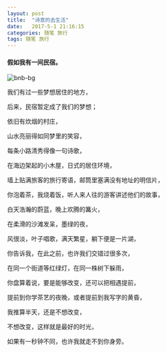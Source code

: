 ```yaml
---
layout: post
title:  "诗意的去生活"
date:   2017-5-1 21:16:15
categories: 随笔 旅行
tags: 随笔 旅行
---
```

#### 假如我有一间民宿。

![bnb-bg](http://i.imgur.com/EAgHz5x.jpg)


我们有过一些梦想居住的地方，

后来，民宿暂定成了我们的梦想；

依旧有炊烟的村庄，

山水亮丽得如同梦里的笑容，

每条小路清秀得像一句诗歌，

在海边架起的小木屋，日式的居住环境，

墙上贴满旅客的旅行寄语，邮筒里塞满没有地址的明信片，

你泡着茶，我烧着饭，听人来人往的游客讲述他们的故事，

白天浩瀚的蔚蓝，晚上欢腾的篝火，

在柔滑的沙滩发呆，墨绿的夜，

风很淡，叶子唱歌，满天繁星，躺下便是一片湖，

你告诉我，在此之前，也许我们交错过很多次，

在同一个街道等红绿灯，在同一株树下躲雨，

你盘算着说，要是能够改变，还可以把相遇提前，

提前到你学茶艺的夜晚，或者提前到我写字的黄昏，

我推算半天，还是不想改变，

不想改变，这样就是最好的时光，

如果有一秒钟不同，也许我就走不到你身旁。
